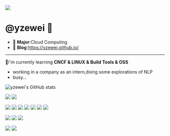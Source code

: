 
![](http://yzewei.cn:4000/get/@yzewei.readme)

<!-- - 👋 Hi, I’m @yzewei
这里目前存放一些代码托管，一些技术整理与学习笔记存档在我的博客
- 个人博客:https://yzewei.github.io/
- 开发者 -->

# @yzewei 👋
- 🏫 **Major**:Cloud Computing 
- 📜 **Blog**:https://yzewei.github.io/
---
🔬I'm currently learning **CNCF & LINUX & Build Tools & OSS**
- working in a company as an intern,doing some explorations of NLP
- busy...



![yzewei's GitHub stats](https://github-readme-stats.vercel.app/api?username=yzewei&theme=default&show_icons=true)


![](https://img.shields.io/badge/Java-blue?logo=java)
![](https://img.shields.io/badge/Python-orange?logo=python)

![](https://img.shields.io/badge/Hadoop-red)
![](https://img.shields.io/badge/Spark-red)
![](https://img.shields.io/badge/Zookeeper-red)
![](https://img.shields.io/badge/Kafka-red)
![](https://img.shields.io/badge/Flume-red)
![](https://img.shields.io/badge/Hive-red)
![](https://img.shields.io/badge/Hbase-red)



![](https://img.shields.io/badge/-HTML5-E34F26?&logo=html5&logoColor=white)
![](https://img.shields.io/badge/-CSS3-1572B6?&logo=css3)
![](https://img.shields.io/badge/-JavaScript-oringe?&logo=javascript)

<!-- ![](https://img.shields.io/badge/Steam-black?logo=steam)
![](https://img.shields.io/badge/NintendoSwitch-red?logo=) -->
![](https://img.shields.io/badge/Steam-171a21?logo=steam&logoColor=ffffff)
![](https://img.shields.io/badge/-Nintendo%20Switch-e60012?logo=nintendo%20switch&logoColor=ffffff)


<!---
yzewei/yzewei is a ✨ special ✨ repository because its `README.md` (this file) appears on your GitHub profile.
You can click the Preview link to take a look at your changes.
--->
